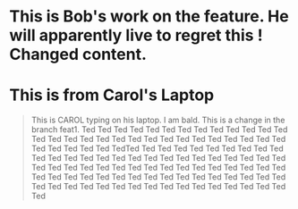 # This is Bob's work on the feature. He will apparently live to regret this ! Changed content. 

# This is from Carol's Laptop

> This is CAROL typing on his laptop.  I am bald.
> This is a change in the branch feat1.
Ted Ted Ted Ted Ted Ted Ted Ted Ted Ted Ted Ted Ted Ted Ted Ted Ted Ted Ted Ted Ted Ted Ted Ted Ted Ted Ted Ted Ted Ted Ted Ted Ted Ted TedTed Ted Ted Ted Ted Ted Ted Ted Ted Ted Ted Ted Ted Ted Ted Ted Ted Ted Ted Ted Ted Ted Ted Ted Ted Ted Ted Ted Ted Ted Ted Ted Ted Ted Ted Ted Ted Ted Ted Ted Ted Ted Ted Ted Ted Ted Ted Ted Ted Ted Ted Ted Ted Ted Ted Ted Ted Ted Ted Ted Ted Ted Ted Ted Ted Ted Ted Ted Ted Ted Ted Ted Ted Ted Ted 

